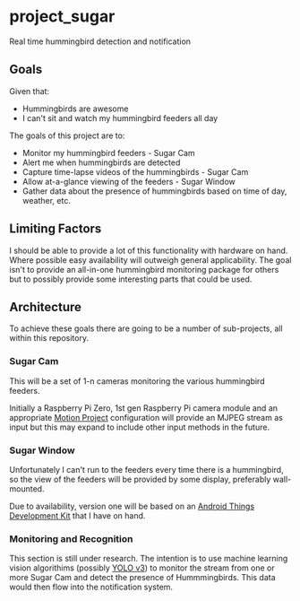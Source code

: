 # project_sugar
Real time hummingbird detection and notification

## Goals ##
Given that:
- Hummingbirds are awesome
- I can't sit and watch my hummingbird feeders all day

The goals of this project are to:
- Monitor my hummingbird feeders - Sugar Cam
- Alert me when hummingbirds are detected
- Capture time-lapse videos of the hummingbirds - Sugar Cam
- Allow at-a-glance viewing of the feeders - Sugar Window
- Gather data about the presence of hummingbirds based on time of day, weather, etc.

## Limiting Factors ##
I should be able to provide a lot of this functionality with hardware on hand.  Where possible easy availability will outweigh general applicability.  The goal isn't to provide an all-in-one hummingbird monitoring package for others but to possibly provide some interesting parts that could be used.

## Architecture ##
To achieve these goals there are going to be a number of sub-projects, all within this repository.

### Sugar Cam ###
This will be a set of 1-n cameras monitoring the various hummingbird feeders.  

Initially a Raspberry Pi Zero, 1st gen Raspberry Pi camera module and an appropriate [Motion Project](https://motion-project.github.io/index.html) configuration will provide an MJPEG stream as input but this may expand to include other input methods in the future.

### Sugar Window ###
Unfortunately I can't run to the feeders every time there is a hummingbird, so the view of the feeders will be provided by some display, preferably wall-mounted.  

Due to availability, version one will be based on an [Android Things Development Kit](https://developer.android.com/things/hardware/imx7d) that I have on hand.

### Monitoring and Recognition ###
This section is still under research.  The intention is to use machine learning vision algorithims (possibly [YOLO v3](https://pjreddie.com/darknet/yolo/)) to monitor the stream from one or more Sugar Cam and detect the presence of Hummmingbirds.  This data would then flow into the notification system.

